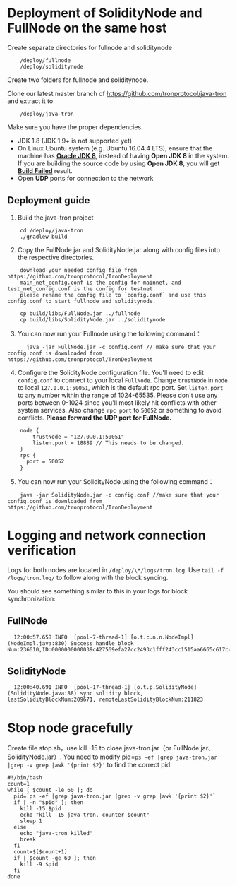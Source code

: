 # Deployment of SolidityNode and FullNode on the same host

Create separate directories for fullnode and soliditynode
```
    /deploy/fullnode
    /deploy/soliditynode
```

Create two folders for fullnode and soliditynode.

Clone our latest master branch of https://github.com/tronprotocol/java-tron and extract it to
```      
    /deploy/java-tron 
```

Make sure you have the proper dependencies.

* JDK 1.8 (JDK 1.9+ is not supported yet)
* On Linux Ubuntu system (e.g. Ubuntu 16.04.4 LTS), ensure that the machine has [__Oracle JDK 8__](https://www.digitalocean.com/community/tutorials/how-to-install-java-with-apt-get-on-ubuntu-16-04), instead of having __Open JDK 8__ in the system. If you are building the source code by using __Open JDK 8__, you will get [__Build Failed__](https://github.com/tronprotocol/java-tron/issues/337) result.
* Open **UDP** ports for connection to the network

## Deployment guide

  1. Build the java-tron project
```
    cd /deploy/java-tron 
    ./gradlew build
```

  2. Copy the FullNode.jar and SolidityNode.jar along with config files into the respective directories.
```
    download your needed config file from https://github.com/tronprotocol/TronDeployment.
    main_net_config.conf is the config for mainnet, and test_net_config.conf is the config for testnet.
    please rename the config file to `config.conf` and use this config.conf to start fullnode and soliditynode.

    cp build/libs/FullNode.jar ../fullnode
    cp build/libs/SolidityNode.jar ../soliditynode
```

  3. You can now run your Fullnode using the following command：
```
      java -jar FullNode.jar -c config.conf // make sure that your config.conf is downloaded from https://github.com/tronprotocol/TronDeployment
```

  4. Configure the SolidityNode configuration file. You'll need to edit `config.conf` to connect to your local `FullNode`. Change  `trustNode` in `node` to local `127.0.0.1:50051`, which is the default rpc port. Set `listen.port` to any number within the range of 1024-65535. Please don't use any ports between 0-1024 since you'll most likely hit conflicts with other system services. Also change `rpc port` to `50052` or something to avoid conflicts. **Please forward the UDP port for FullNode.**
```
    node {
        trustNode = "127.0.0.1:50051"
        listen.port = 18889 // This needs to be changed.
    }
    rpc {
      port = 50052
    }
```

  5. You can now run your SolidityNode using the following command：
```        
    java -jar SolidityNode.jar -c config.conf //make sure that your config.conf is downloaded from https://github.com/tronprotocol/TronDeployment
```

# Logging and network connection verification

Logs for both nodes are located in `/deploy/\*/logs/tron.log`. Use `tail -f /logs/tron.log/` to follow along with the block syncing.

You should see something similar to this in your logs for block synchronization:

## FullNode

      12:00:57.658 INFO  [pool-7-thread-1] [o.t.c.n.n.NodeImpl](NodeImpl.java:830) Success handle block Num:236610,ID:0000000000039c427569efa27cc2493c1fff243cc1515aa6665c617c45d2e1bf

## SolidityNode

      12:00:40.691 INFO  [pool-17-thread-1] [o.t.p.SolidityNode](SolidityNode.java:88) sync solidity block, lastSolidityBlockNum:209671, remoteLastSolidityBlockNum:211823

# Stop node gracefully
Create file stop.sh，use kill -15 to close java-tron.jar（or FullNode.jar、SolidityNode.jar）.
You need to modify pid=`ps -ef |grep java-tron.jar |grep -v grep |awk '{print $2}'` to find the correct pid.
```
#!/bin/bash
count=1
while [ $count -le 60 ]; do
  pid=`ps -ef |grep java-tron.jar |grep -v grep |awk '{print $2}'`
  if [ -n "$pid" ]; then
    kill -15 $pid
    echo "kill -15 java-tron, counter $count"
    sleep 1
  else
    echo "java-tron killed"
    break
  fi
  count=$[$count+1]
  if [ $count -ge 60 ]; then
    kill -9 $pid
  fi
done

